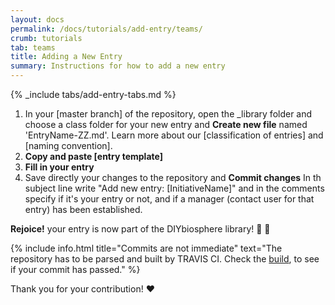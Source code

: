 ```yaml
---
layout: docs
permalink: /docs/tutorials/add-entry/teams/
crumb: tutorials
tab: teams
title: Adding a New Entry
summary: Instructions for how to add a new entry
---
```


{% _include tabs/add-entry-tabs.md %}


1. In your [master branch] of the repository, open the _library folder and choose a class folder for your new entry and **Create new file** named 'EntryName-ZZ.md'. Learn more about our [classification of entries] and [naming convention].
2. **Copy and paste [entry template]**
3. **Fill in your entry**
4. Save directly your changes to the repository and  **Commit changes** In th subject line write "Add new entry: [InitiativeName]" and in the comments specify if it's your entry or not, and if a manager (contact user for that entry) has been established.

**Rejoice!** your entry is now part of the DIYbiosphere library! :clap: :clap:

{% include info.html title="Commits are not immediate" text="The repository has to be parsed and built by TRAVIS CI. Check the [build](https://travis-ci.org/DIYbiosphere/sphere), to see if your commit has passed." %}

Thank you for your contribution! :heart:
